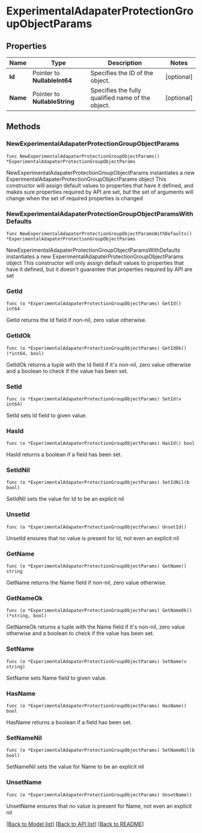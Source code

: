# ExperimentalAdapaterProtectionGroupObjectParams

## Properties

Name | Type | Description | Notes
------------ | ------------- | ------------- | -------------
**Id** | Pointer to **NullableInt64** | Specifies the ID of the object. | [optional] 
**Name** | Pointer to **NullableString** | Specifies the fully qualified name of the object. | [optional] 

## Methods

### NewExperimentalAdapaterProtectionGroupObjectParams

`func NewExperimentalAdapaterProtectionGroupObjectParams() *ExperimentalAdapaterProtectionGroupObjectParams`

NewExperimentalAdapaterProtectionGroupObjectParams instantiates a new ExperimentalAdapaterProtectionGroupObjectParams object
This constructor will assign default values to properties that have it defined,
and makes sure properties required by API are set, but the set of arguments
will change when the set of required properties is changed

### NewExperimentalAdapaterProtectionGroupObjectParamsWithDefaults

`func NewExperimentalAdapaterProtectionGroupObjectParamsWithDefaults() *ExperimentalAdapaterProtectionGroupObjectParams`

NewExperimentalAdapaterProtectionGroupObjectParamsWithDefaults instantiates a new ExperimentalAdapaterProtectionGroupObjectParams object
This constructor will only assign default values to properties that have it defined,
but it doesn't guarantee that properties required by API are set

### GetId

`func (o *ExperimentalAdapaterProtectionGroupObjectParams) GetId() int64`

GetId returns the Id field if non-nil, zero value otherwise.

### GetIdOk

`func (o *ExperimentalAdapaterProtectionGroupObjectParams) GetIdOk() (*int64, bool)`

GetIdOk returns a tuple with the Id field if it's non-nil, zero value otherwise
and a boolean to check if the value has been set.

### SetId

`func (o *ExperimentalAdapaterProtectionGroupObjectParams) SetId(v int64)`

SetId sets Id field to given value.

### HasId

`func (o *ExperimentalAdapaterProtectionGroupObjectParams) HasId() bool`

HasId returns a boolean if a field has been set.

### SetIdNil

`func (o *ExperimentalAdapaterProtectionGroupObjectParams) SetIdNil(b bool)`

 SetIdNil sets the value for Id to be an explicit nil

### UnsetId
`func (o *ExperimentalAdapaterProtectionGroupObjectParams) UnsetId()`

UnsetId ensures that no value is present for Id, not even an explicit nil
### GetName

`func (o *ExperimentalAdapaterProtectionGroupObjectParams) GetName() string`

GetName returns the Name field if non-nil, zero value otherwise.

### GetNameOk

`func (o *ExperimentalAdapaterProtectionGroupObjectParams) GetNameOk() (*string, bool)`

GetNameOk returns a tuple with the Name field if it's non-nil, zero value otherwise
and a boolean to check if the value has been set.

### SetName

`func (o *ExperimentalAdapaterProtectionGroupObjectParams) SetName(v string)`

SetName sets Name field to given value.

### HasName

`func (o *ExperimentalAdapaterProtectionGroupObjectParams) HasName() bool`

HasName returns a boolean if a field has been set.

### SetNameNil

`func (o *ExperimentalAdapaterProtectionGroupObjectParams) SetNameNil(b bool)`

 SetNameNil sets the value for Name to be an explicit nil

### UnsetName
`func (o *ExperimentalAdapaterProtectionGroupObjectParams) UnsetName()`

UnsetName ensures that no value is present for Name, not even an explicit nil

[[Back to Model list]](../README.md#documentation-for-models) [[Back to API list]](../README.md#documentation-for-api-endpoints) [[Back to README]](../README.md)


